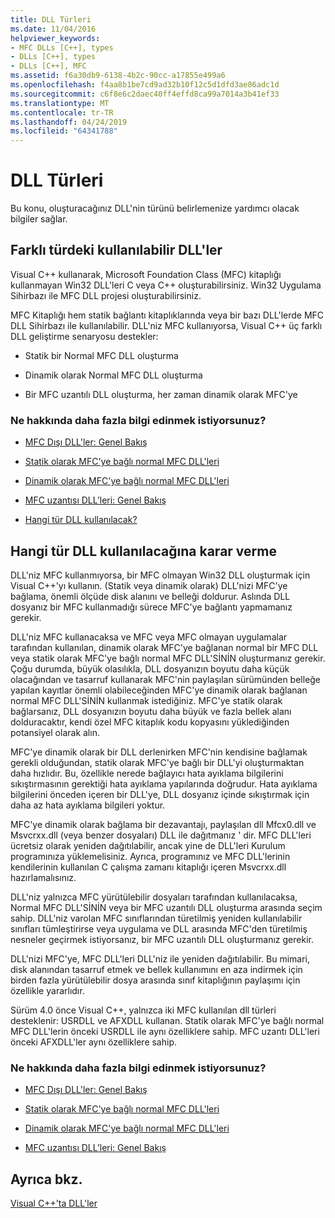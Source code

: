 ```yaml
---
title: DLL Türleri
ms.date: 11/04/2016
helpviewer_keywords:
- MFC DLLs [C++], types
- DLLs [C++], types
- DLLs [C++], MFC
ms.assetid: f6a30db9-6138-4b2c-90cc-a17855e499a6
ms.openlocfilehash: f4aa8b1be7cd9ad32b10f12c5d1dfd3ae86adc1d
ms.sourcegitcommit: c6f8e6c2daec40ff4effd8ca99a7014a3b41ef33
ms.translationtype: MT
ms.contentlocale: tr-TR
ms.lasthandoff: 04/24/2019
ms.locfileid: "64341788"
---
```

# <a name="kinds-of-dlls"></a>DLL Türleri

Bu konu, oluşturacağınız DLL'nin türünü belirlemenize yardımcı olacak bilgiler sağlar.

##  <a name="_core_the_different_kinds_of_dlls_available_with_visual_c.2b2b"></a> Farklı türdeki kullanılabilir DLL'ler

Visual C++ kullanarak, Microsoft Foundation Class (MFC) kitaplığı kullanmayan Win32 DLL'leri C veya C++ oluşturabilirsiniz. Win32 Uygulama Sihirbazı ile MFC DLL projesi oluşturabilirsiniz.

MFC Kitaplığı hem statik bağlantı kitaplıklarında veya bir bazı DLL'lerde MFC DLL Sihirbazı ile kullanılabilir. DLL'niz MFC kullanıyorsa, Visual C++ üç farklı DLL geliştirme senaryosu destekler:

- Statik bir Normal MFC DLL oluşturma

- Dinamik olarak Normal MFC DLL oluşturma

- Bir MFC uzantılı DLL oluşturma, her zaman dinamik olarak MFC'ye

### <a name="what-do-you-want-to-know-more-about"></a>Ne hakkında daha fazla bilgi edinmek istiyorsunuz?

- [MFC Dışı DLL'ler: Genel Bakış](non-mfc-dlls-overview.md)

- [Statik olarak MFC'ye bağlı normal MFC DLL'leri](regular-dlls-statically-linked-to-mfc.md)

- [Dinamik olarak MFC'ye bağlı normal MFC DLL'leri](regular-dlls-dynamically-linked-to-mfc.md)

- [MFC uzantısı DLL’leri: Genel Bakış](extension-dlls-overview.md)

- [Hangi tür DLL kullanılacak?](#_core_which_kind_of_dll_to_use)

##  <a name="_core_which_kind_of_dll_to_use"></a> Hangi tür DLL kullanılacağına karar verme

DLL'niz MFC kullanmıyorsa, bir MFC olmayan Win32 DLL oluşturmak için Visual C++'yı kullanın. (Statik veya dinamik olarak) DLL'nizi MFC'ye bağlama, önemli ölçüde disk alanını ve belleği doldurur. Aslında DLL dosyanız bir MFC kullanmadığı sürece MFC'ye bağlantı yapmamanız gerekir.

DLL'niz MFC kullanacaksa ve MFC veya MFC olmayan uygulamalar tarafından kullanılan, dinamik olarak MFC'ye bağlanan normal bir MFC DLL veya statik olarak MFC'ye bağlı normal MFC DLL'SİNİN oluşturmanız gerekir. Çoğu durumda, büyük olasılıkla, DLL dosyanızın boyutu daha küçük olacağından ve tasarruf kullanarak MFC'nin paylaşılan sürümünden belleğe yapılan kayıtlar önemli olabileceğinden MFC'ye dinamik olarak bağlanan normal MFC DLL'SİNİN kullanmak istediğiniz. MFC'ye statik olarak bağlarsanız, DLL dosyanızın boyutu daha büyük ve fazla bellek alanı dolduracaktır, kendi özel MFC kitaplık kodu kopyasını yüklediğinden potansiyel olarak alın.

MFC'ye dinamik olarak bir DLL derlenirken MFC'nin kendisine bağlamak gerekli olduğundan, statik olarak MFC'ye bağlı bir DLL'yi oluşturmaktan daha hızlıdır. Bu, özellikle nerede bağlayıcı hata ayıklama bilgilerini sıkıştırmasının gerektiği hata ayıklama yapılarında doğrudur. Hata ayıklama bilgilerini önceden içeren bir DLL'ye, DLL dosyanız içinde sıkıştırmak için daha az hata ayıklama bilgileri yoktur.

MFC'ye dinamik olarak bağlama bir dezavantajı, paylaşılan dll Mfcx0.dll ve Msvcrxx.dll (veya benzer dosyaları) DLL ile dağıtmanız ' dir. MFC DLL'leri ücretsiz olarak yeniden dağıtılabilir, ancak yine de DLL'leri Kurulum programınıza yüklemelisiniz. Ayrıca, programınız ve MFC DLL'lerinin kendilerinin kullanılan C çalışma zamanı kitaplığı içeren Msvcrxx.dll hazırlamalısınız.

DLL'niz yalnızca MFC yürütülebilir dosyaları tarafından kullanılacaksa, Normal MFC DLL'SİNİN veya bir MFC uzantılı DLL oluşturma arasında seçim sahip. DLL'niz varolan MFC sınıflarından türetilmiş yeniden kullanılabilir sınıfları tümleştirirse veya uygulama ve DLL arasında MFC'den türetilmiş nesneler geçirmek istiyorsanız, bir MFC uzantılı DLL oluşturmanız gerekir.

DLL'nizi MFC'ye, MFC DLL'leri DLL'niz ile yeniden dağıtılabilir. Bu mimari, disk alanından tasarruf etmek ve bellek kullanımını en aza indirmek için birden fazla yürütülebilir dosya arasında sınıf kitaplığının paylaşımı için özellikle yararlıdır.

Sürüm 4.0 önce Visual C++, yalnızca iki MFC kullanılan dll türleri desteklenir: USRDLL ve AFXDLL kullanan. Statik olarak MFC'ye bağlı normal MFC DLL'lerin önceki USRDLL ile aynı özelliklere sahip. MFC uzantı DLL'leri önceki AFXDLL'ler aynı özelliklere sahip.

### <a name="what-do-you-want-to-know-more-about"></a>Ne hakkında daha fazla bilgi edinmek istiyorsunuz?

- [MFC Dışı DLL'ler: Genel Bakış](non-mfc-dlls-overview.md)

- [Statik olarak MFC'ye bağlı normal MFC DLL'leri](regular-dlls-statically-linked-to-mfc.md)

- [Dinamik olarak MFC'ye bağlı normal MFC DLL'leri](regular-dlls-dynamically-linked-to-mfc.md)

- [MFC uzantısı DLL’leri: Genel Bakış](extension-dlls-overview.md)

## <a name="see-also"></a>Ayrıca bkz.

[Visual C++'ta DLL'ler](dlls-in-visual-cpp.md)
